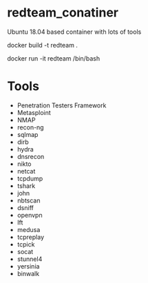 # redteam_conatiner
Ubuntu 18.04 based container with lots of tools

docker build -t redteam .

docker run -it redteam /bin/bash

# Tools
- Penetration Testers Framework
- Metasploint
- NMAP
- recon-ng
- sqlmap
- dirb
- hydra
- dnsrecon
- nikto
- netcat
- tcpdump
- tshark
- john
- nbtscan
- dsniff
- openvpn
- lft
- medusa
- tcpreplay
- tcpick
- socat
- stunnel4
- yersinia
- binwalk
